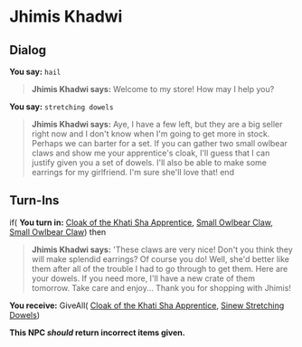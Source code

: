 # Jhimis Khadwi
## Dialog

**You say:** `hail`



>**Jhimis Khadwi says:** Welcome to my store! How may I help you?

**You say:** `stretching dowels`



>**Jhimis Khadwi says:** Aye, I have a few left, but they are a big seller right now and I don't know when I'm going to get more in stock. Perhaps we can barter for a set. If you can gather two small owlbear claws and show me your apprentice's cloak, I'll guess that I can justify given you a set of dowels. I'll also be able to make some earrings for my girlfriend. I'm sure she'll love that!
end

## Turn-Ins



if( **You turn in:** [Cloak of the Khati Sha Apprentice](/item/5580), [Small Owlbear Claw](/item/6181), [Small Owlbear Claw](/item/6181)) then


>**Jhimis Khadwi says:** 'These claws are very nice! Don't you think they will make splendid earrings? Of course you do! Well, she'd better like them after all of the trouble I had to go through to get them. Here are your dowels. If you need more, I'll have a new crate of them tomorrow. Take care and enjoy... Thank you for shopping with Jhimis!


 **You receive:** GiveAll( [Cloak of the Khati Sha Apprentice](/item/5580), [Sinew Stretching Dowels](/item/6138)) 

**This NPC *should* return incorrect items given.**
